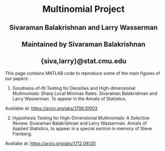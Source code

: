 # <center> Multinomial Project </center>
## <center> Sivaraman Balakrishnan and Larry Wasserman </center>
## <center> Maintained by Sivaraman Balakrishnan </center>
## <center> {siva,larry}@stat.cmu.edu </center>

This page contains MATLAB code to reproduce some of the main figures of our papers:

1. Goodness-of-fit Testing for Densities and High-dimensional Multinomials: Sharp Local Minimax Rates. 
Sivaraman Balakrishnan and Larry Wasserman. To appear in the Annals of Statistics.

Available at: <https://arxiv.org/abs/1706.10003>

2. Hypothesis Testing for High-Dimensional Multinomials: A Selective Review.
Sivaraman Balakrishnan and Larry Wasserman. Annals of Applied Statistics, to appear in a special section in memory of Steve Fienberg.

Availabe at: <https://arxiv.org/abs/1712.06120>

